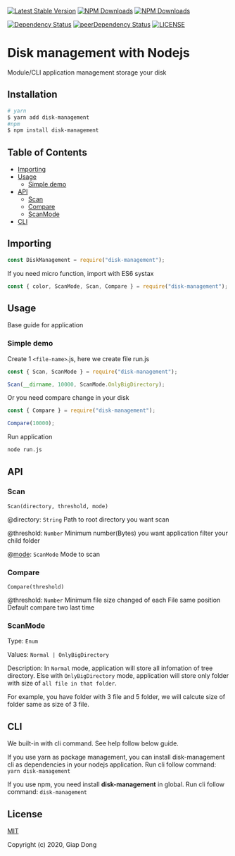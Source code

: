 <!-- Inspired from 'word-wrap', 'ts-mocha'  -->

[![Latest Stable Version](https://img.shields.io/npm/v/disk-management.svg)](https://www.npmjs.com/package/disk-management)
[![NPM Downloads](https://img.shields.io/npm/dt/disk-management.svg)](https://www.npmjs.com/package/disk-management)
[![NPM Downloads](https://img.shields.io/npm/dm/disk-management.svg)](https://www.npmjs.com/package/disk-management)

[![Dependency Status](https://img.shields.io/david/piotrwitek/disk-management.svg)](https://david-dm.org/piotrwitek/disk-management)
[![peerDependency Status](https://img.shields.io/david/peer/piotrwitek/disk-management.svg)](https://david-dm.org/piotrwitek/disk-management#info=devDependencies)
[![LICENSE](https://img.shields.io/npm/l/disk-management.svg?sanitize=true)](https://www.npmjs.com/package/disk-management)

# Disk management with Nodejs

Module/CLI application management storage your disk

## Installation

```bash
# yarn
$ yarn add disk-management
#npm
$ npm install disk-management
```

## Table of Contents

<ul>
    <li><a href="#importing">Importing</a></li>
    <li>
        <a href="#usage">Usage</a>
        <ul>
            <li><a href="#simple-demo">Simple demo</a></li>
        </ul>
    </li>
    <li>
        <a href="#api">API</a>
        <ul>
            <li><a href="#scan">Scan</a></li>
            <li><a href="#compare">Compare</a></li>
            <li><a href="#scanmode">ScanMode</a></li>
        </ul>
    </li>
    <li><a href="#cli">CLI</a></li>
</ul>

## Importing

```javascript
const DiskManagement = require("disk-management");
```

If you need micro function, import with ES6 systax

```javascript
const { color, ScanMode, Scan, Compare } = require("disk-management");
```

## Usage

Base guide for application

### Simple demo

Create 1 `<file-name>`.js, here we create file run.js

```javascript
const { Scan, ScanMode } = require("disk-management");

Scan(__dirname, 10000, ScanMode.OnlyBigDirectory);
```

Or you need compare change in your disk

```javascript
const { Compare } = require("disk-management");

Compare(10000);
```

Run application

```bash
node run.js
```

## API

### Scan

`Scan(directory, threshold, mode)`

@directory: `String` Path to root directory you want scan

@threshold: `Number` Minimum number(Bytes) you want application filter your child folder

@[mode](#scanmode): `ScanMode` Mode to scan

### Compare

`Compare(threshold)`

@threshold: `Number` Minimum file size changed of each File same position
Default compare two last time

### ScanMode

Type: `Enum`

Values: `Normal | OnlyBigDirectory`

Description: In `Normal` mode, application will store all infomation of tree directory. Else with `OnlyBigDirectory` mode, application will store only folder with size of `all file in that folder`.

For example, you have folder with 3 file and 5 folder, we will calcute size of folder same as size of 3 file.

## CLI

We built-in with cli command. See help follow below guide.

If you use yarn as package management, you can install disk-management cli as dependencies in your nodejs application. Run cli follow command: `yarn disk-management`

If you use npm, you need install **disk-management** in global. Run cli follow command: `disk-management`

## License

[MIT](http://opensource.org/licenses/MIT)

Copyright (c) 2020, Giap Dong
